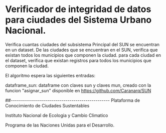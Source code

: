 # Verificador de integridad de datos para ciudades del Sistema Urbano Nacional.

Verifica cuantas ciudades del subsistema Principal del SUN se encuentran en un dataset.
De las ciudades que se encuentran en el SUN, verifica que existan todos los municipios que componen la ciudad.
para cada ciudad en el dataset, verifica que existan registros para todos los municipios que componen la ciudad. 

El algoritmo espera las siguientes entradas:

dataframe_sun:  dataframe con claves sun y claves mun, creado con la funcion "asignar_sun" disponible en https://github.com/Caranarq/SUN

##-------------------------------------------------
Plataforma de Conocimiento de Ciudades Sustentables 

Instituto Nacional de Ecologia y Cambio Climatico

Programa de las Naciones Unidas para el Desarrollo.